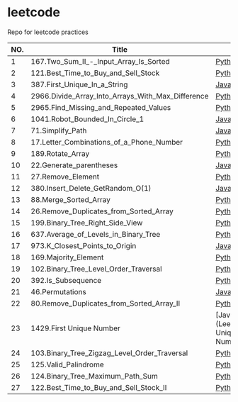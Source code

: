 # leetcode
Repo for leetcode practices



| NO.  | Title                                             | Solution                                                     |
| ---- | ------------------------------------------------- | ------------------------------------------------------------ |
| 1    | 167.Two_Sum_II_-_Input_Array_Is_Sorted            | [Python](LeetCode/167.Two_Sum_II_-_Input_Array_Is_Sorted/Mario/167.Two_Sum_II_-_Input_Array_Is_Sorted.py) |
| 2    | 121.Best_Time_to_Buy_and_Sell_Stock               | [Python](LeetCode/121.Best_Time_to_Buy_and_Sell_Stock/Mario/121.Best_Time_to_Buy_and_Sell_Stock.py) |
| 3    | 387.First_Unique_In_a_String                      | [Java](LeetCode/387.First_Unique_In_a_String/Solution.java)  |
| 4    | 2966.Divide_Array_Into_Arrays_With_Max_Difference | [Python](LeetCode/2966.Divide_Array_Into_Arrays_With_Max_Difference/Mario/Divide_Array_Into_Arrays_With_Max_Difference.py) |
| 5    | 2965.Find_Missing_and_Repeated_Values             | [Python](LeetCode/2965.Find_Missing_and_Repeated_Values/Mario/Find_Missing_and_Repeated_Values.py) |
| 6    | 1041.Robot_Bounded_In_Circle_1                    | [Java](LeetCode/1041.Robot_Bounded_In_Circle_1/Susan/1041.Robot_Bounded_In_Circle_1.java) |
| 7    | 71.Simplify_Path                                  | [Java](LeetCode/71.Simplify_Path/Solution.java)              |
| 8    | 17.Letter_Combinations_of_a_Phone_Number          | [Python](LeetCode/17.Letter_Combinations_of_a_Phone_Number/Mario/17.Letter_Combinations_of_a_Phone_Number.py)  [Java](LeetCode/17.Letter_Combinations_of_a_Phone_Number/Susan/017.Letter_Combinations_of_Phone_Number.java) |
| 9    | 189.Rotate_Array                                  | [Python](LeetCode/189.Rotate_Array/Mario/189.Rotate_Array.py) |
| 10   | 22.Generate_parentheses                           | [Java](LeetCode/22.Generate_parentheses/Susan/susanfu.java)  |
| 11   | 27.Remove_Element                                 | [Python](LeetCode/27.Remove_Element/Mario/27.Remove_Element.py) |
| 12   | 380.Insert_Delete_GetRandom_O(1)                  | [Java](LeetCode/380.Insert_Delete_GetRandom_O(1)/RandomizedSet.java) |
| 13   | 88.Merge_Sorted_Array                             | [Python](LeetCode/88.Merge_Sorted_Array/Mario/88.Merge_Sorted_Array.py) |
| 14   | 26.Remove_Duplicates_from_Sorted_Array            | [Python](LeetCode/26.Remove_Duplicates_from_Sorted_Array/Mario/26.Remove_Duplicates_from_Sorted_Array.py) |
| 15   | 199.Binary_Tree_Right_Side_View                   | [Python](LeetCode/199.Binary_Tree_Right_Side_View/Mario/199.Binary_Tree_Right_Side_View.py) |
| 16   | 637.Average_of_Levels_in_Binary_Tree              | [Python](LeetCode/637.Average_of_Levels_in_Binary_Tree/Mario/637.Average_of_Levels_in_Binary_Tree.py) |
| 17   | 973.K_Closest_Points_to_Origin                    | [Java](LeetCode/973.K_Closest_Points_to_Origin/Solution.java) |
| 18   | 169.Majority_Element                              | [Python](LeetCode/169.Majority_Element/Mario/169.Majority_Element.py) |
| 19   | 102.Binary_Tree_Level_Order_Traversal             | [Python](LeetCode/102.Binary_Tree_Level_Order_Traversal/Mario/102.Binary_Tree_Level_Order_Traversal.py) |
| 20   | 392.Is_Subsequence                                | [Python](LeetCode/392.Is_Subsequence/Mario/392.Is_Subsequence.py) |
| 21   | 46.Permutations                                   | [Java](LeetCode/46.Permutations/Susan/solution.java)         |
| 22   | 80.Remove_Duplicates_from_Sorted_Array_II         | [Python](LeetCode/80.Remove_Duplicates_from_Sorted_Array_II/Mario/80.Remove_Duplicates_from_Sorted_Array_II.py) |
| 23   | 1429.First Unique Number                          | [Java](LeetCode/1429.First Unique Number/FirstUnique.java)   |
| 24   | 103.Binary_Tree_Zigzag_Level_Order_Traversal      | [Python](LeetCode/103.Binary_Tree_Zigzag_Level_Order_Traversal/Mario/103.Binary_Tree_Zigzag_Level_Order_Traversal.py) |
| 25   | 125.Valid_Palindrome                              | [Python](LeetCode/125.Valid_Palindrome/Mario/125.Valid_Palindrome.py) |
| 26   | 124.Binary_Tree_Maximum_Path_Sum                  | [Python](LeetCode/124.Binary_Tree_Maximum_Path_Sum/Mario/124.Binary_Tree_Maximum_Path_Sum.py) |
| 27   | 122.Best_Time_to_Buy_and_Sell_Stock_II            | [Python](LeetCode/122.Best_Time_to_Buy_and_Sell_Stock_II/Mario/122.Best_Time_to_Buy_and_Sell_Stock_II.py) |
